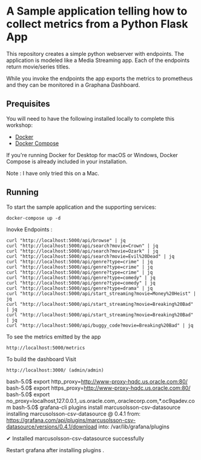 # A Sample application telling how to collect metrics from a Python Flask App

This repository creates a simple python webserver with endpoints. The application is modeled like a Media Streaming app. Each of the endpoints return
movie/series titles.

While you invoke the endpoints the app exports the metrics to prometheus and they can be monitored in a Graphana Dashboard.

## Prequisites

You will need to have the following installed locally to complete this workshop:

- [Docker](https://docs.docker.com/install/)
- [Docker Compose](https://docs.docker.com/compose/install/)

If you're running Docker for Desktop for macOS or Windows, Docker Compose is already included in your installation.

Note : I have only tried this on a Mac.

## Running

To start the sample application and the supporting services:

```
docker-compose up -d
```

Inovke Endpoints :

```
curl "http://localhost:5000/api/browse" | jq
curl "http://localhost:5000/api/search?movie=Crown" | jq
curl "http://localhost:5000/api/search?movie=Ozark" | jq
curl "http://localhost:5000/api/search?movie=Evil%20Dead" | jq
curl "http://localhost:5000/api/genre?type=crime" | jq
curl "http://localhost:5000/api/genre?type=crime" | jq
curl "http://localhost:5000/api/genre?type=crime" | jq
curl "http://localhost:5000/api/genre?type=comedy" | jq
curl "http://localhost:5000/api/genre?type=comedy" | jq
curl "http://localhost:5000/api/genre?type=drama" | jq
curl "http://localhost:5000/api/start_streaming?movie=Money%20Heist" | jq
curl "http://localhost:5000/api/start_streaming?movie=Breaking%20Bad" | jq
curl "http://localhost:5000/api/start_streaming?movie=Breaking%20Bad" | jq
curl "http://localhost:5000/api/buggy_code?movie=Breaking%20Bad" | jq
```

To see the metrics emitted by the app
```
http://localhost:5000/metrics
```

To build the dashboard
Visit 
```
http://localhost:3000/ (admin/admin)
``` 




bash-5.0$ export http_proxy=http://www-proxy-hqdc.us.oracle.com:80/
bash-5.0$ export https_proxy=http://www-proxy-hqdc.us.oracle.com:80/
bash-5.0$ export no_proxy=localhost,127.0.0.1,.us.oracle.com,.oraclecorp.com,*.oc9qadev.com
bash-5.0$ grafana-cli plugins install marcusolsson-csv-datasource
installing marcusolsson-csv-datasource @ 0.4.1
from: https://grafana.com/api/plugins/marcusolsson-csv-datasource/versions/0.4.1/download
into: /var/lib/grafana/plugins

✔ Installed marcusolsson-csv-datasource successfully 

Restart grafana after installing plugins . <service grafana-server restart>